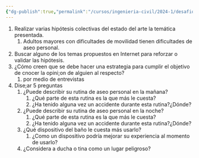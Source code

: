 ```yaml
---
{"dg-publish":true,"permalink":"/cursos/ingenieria-civil/2024-1/desafios-de-la-ingenieria/0-2-actividades-en-clase/actividad-clase-1/"}
---
```


1. Realizar varias hipótesis colectivas del estado del arte la temática presentada.
	1. Adultos mayores con dificultades de movilidad tienen dificultades de aseo personal.
2. Buscar alguno de los temas propuestos en Internet para reforzar o validar las hipótesis.
3. ¿Cómo creen que se debe hacer una estrategia para cumplir el objetivo de cnocer la opini;on de alguien al respecto?
	1. por medio de entrevistas
4. Dise;ar 5 preguntas
	1. ¿Puede describir su rutina de aseo personal en la mañana?
		1. ¿Qué parte de esta rutina es la que más le cuesta?
		2. ¿Ha tenido alguna vez un accidente durante esta rutina?¿Dónde?
	2. ¿Puede describir su rutina de aseo personal en la noche?
		1. ¿Qué parte de esta rutina es la que más le cuesta?
		2. ¿Ha tenido alguna vez un accidente durante esta rutina?¿Dónde?
	3. ¿Qué dispositivo del baño le cuesta más usarlo?
		1. ¿Como un dispositivo podría mejorar su experiencia al momento de usarlo?
	4. ¿Considera a ducha o tina como un lugar peligroso?